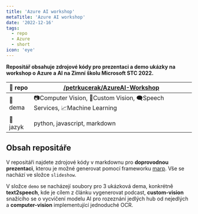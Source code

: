 ```yaml
---
title: 'Azure AI workshop'
metaTitle: 'Azure AI workshop'
date: '2022-12-16'
tags:
  - repo
  - Azure
  - short
icon: 'eye'
---
```


**Repositář obsahuje zdrojové kódy pro prezentaci a demo ukázky na workshop o Azure a AI na Zimní školu Microsoft STC 2022.**

| 🔨 repo  | [/petrkucerak/AzureAI-Workshop](https://github.com/petrkucerak/AzureAI-Workshop) |
| ------- | -------------------------------------------------------------------------------- |
| 🎯 dema  | 📷Computer Vision, 🔎Custom Vision, 🗨Speech Services, 📈Machine Learning            |
| 📝 jazyk | python, javascript, markdown                                                     |


## Obsah repositáře

V repositáři najdete zdrojové kódy v markdownu pro **doprovodnou prezentaci**, kterou je možné generovat pomocí frameworku [marp](https://marp.app/). Vše se nachází ve složce `slideshow`.

V složce `demo` se nacházejí soubory pro 3 ukázková dema, konkrétně **text2speech**, kde je cílem z článku vygenerovat podcast, **custom-vision** snažícího se o vycvičení modelu AI pro rozeznání jedlých hub od nejedlých a **computer-vision** implementující jednoduché OCR.

